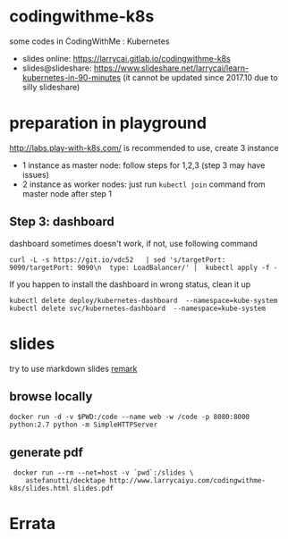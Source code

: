 # codingwithme-k8s

some codes in CodingWithMe : Kubernetes

* slides online: https://larrycai.gitlab.io/codingwithme-k8s
* slides@slideshare: https://www.slideshare.net/larrycai/learn-kubernetes-in-90-minutes (it cannot be updated since 2017.10 due to silly slideshare)

# preparation in playground

http://labs.play-with-k8s.com/ is recommended to use, create 3 instance

* 1 instance as master node: follow steps for 1,2,3 (step 3 may have issues)
* 2 instance as worker nodes: just run `kubectl join` command from master node after step 1

## Step 3: dashboard
dashboard sometimes doesn't work, if not, use following command

    curl -L -s https://git.io/vdc52   | sed 's/targetPort: 9090/targetPort: 9090\n  type: LoadBalancer/' |  kubectl apply -f -
    
If you happen to install the dashboard in wrong status, clean it up

    kubectl delete deploy/kubernetes-dashboard  --namespace=kube-system
    kubectl delete svc/kubernetes-dashboard  --namespace=kube-system
    
# slides

try to use markdown slides [remark](https://github.com/gnab/remark)

## browse locally

    docker run -d -v $PWD:/code --name web -w /code -p 8080:8000 python:2.7 python -m SimpleHTTPServer

## generate pdf

     docker run --rm --net=host -v `pwd`:/slides \
        astefanutti/decktape http://www.larrycaiyu.com/codingwithme-k8s/slides.html slides.pdf

# Errata



